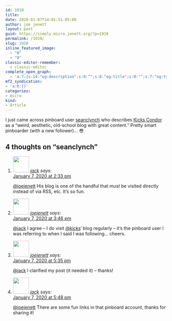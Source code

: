 ```yaml
---
id: 1910
title: 
date: 2020-01-07T14:01:51-05:00
author: joe jenett
layout: post
guid: https://simply.micro.jenett.org/?p=1910
permalink: /1910/
slug: 1910
inline_featured_image:
  - "0"
  - "0"
classic-editor-remember:
  - classic-editor
complete_open_graph:
  - 'a:7:{s:14:"og:description";s:0:"";s:8:"og:title";s:0:"";s:7:"og:type";s:0:"";s:12:"twitter:card";s:7:"summary";s:15:"twitter:creator";s:0:"";s:19:"twitter:description";s:0:"";s:8:"og:image";s:0:"";}'
mf2_syndication:
- 'a:0:{}'
categories:
- micro
kind:
- Article
---
```

I just came across pinboard user [seanclynch](https://pinboard.in/u:seanclynch) who describes [Kicks Condor](https://www.kickscondor.com/) as a “weird, aesthetic, old-school blog with great content.” Pretty smart pinboarder (with a new follower)... 😎

<h2 id="comments-title">4 thoughts on “<span>seanclynch</span>”		</h2>


<ol class="commentlist">
<li class="comment even thread-even depth-1 u-comment h-cite h-entry p-comment" id="li-comment-457">
<article id="comment-457" class="comment " itemprop="comment" itemscope="" itemtype="http://schema.org/Comment">
<footer>
<address class="comment-author p-author author vcard hcard h-card" itemprop="creator" itemscope="" itemtype="http://schema.org/Person">
<img alt="" src="https://micro.blog/jack/avatar.jpg" srcset="https://micro.blog/jack/avatar.jpg 2x" class="avatar avatar-50 photo avatar-default local-avatar u-photo" itemprop="image" loading="lazy" width="50" height="50">				<cite class="fn p-name" itemprop="name"><a href="https://micro.blog/jack" rel="external nofollow ugc" class="u-url url">jack</a></cite> <span class="says">says:</span>					</address>
<!-- .comment-author .vcard -->

<div class="comment-meta commentmetadata">
<a href="https://micro.blog/jack/7645272"><time class="updated published dt-updated dt-published" datetime="2020-01-07T14:33:13-05:00" itemprop="datePublished dateModified dateCreated">
January 7, 2020 at 2:33 pm						</time></a>
</div>
<!-- .comment-meta .commentmetadata -->
</footer>

<div class="comment-content e-content p-summary p-name" itemprop="text name description">
<p><a href="https://micro.blog/joejenett" rel="nofollow ugc">@joejenett</a> His blog is one of the handful that <em>must</em> be visited directly instead of via RSS, etc. It’s so fun.</p>
</div>

<div class="reply">
</div>
<!-- .reply -->
</article><!-- #comment-## -->
</li>
<!-- #comment-## -->
<li class="comment odd alt thread-odd thread-alt depth-1 u-comment h-cite h-entry p-comment" id="li-comment-458">
<article id="comment-458" class="comment " itemprop="comment" itemscope="" itemtype="http://schema.org/Comment">
<footer>
<address class="comment-author p-author author vcard hcard h-card" itemprop="creator" itemscope="" itemtype="http://schema.org/Person">
<img alt="" src="https://micro.blog/joejenett/avatar.jpg" srcset="https://micro.blog/joejenett/avatar.jpg 2x" class="avatar avatar-50 photo avatar-default local-avatar u-photo" itemprop="image" loading="lazy" width="50" height="50">				<cite class="fn p-name" itemprop="name"><a href="https://micro.blog/joejenett" rel="external nofollow ugc" class="u-url url">joejenett</a></cite> <span class="says">says:</span>					</address>
<!-- .comment-author .vcard -->

<div class="comment-meta commentmetadata">
<a href="https://micro.blog/joejenett/7646194"><time class="updated published dt-updated dt-published" datetime="2020-01-07T15:46:31-05:00" itemprop="datePublished dateModified dateCreated">
January 7, 2020 at 3:46 pm						</time></a>
</div>
<!-- .comment-meta .commentmetadata -->
</footer>

<div class="comment-content e-content p-summary p-name" itemprop="text name description">
<p><a href="https://micro.blog/jack" rel="nofollow ugc">@jack</a> I agree – I do visit <a href="https://micro.blog/kicks" rel="nofollow ugc">@kicks</a>‘ blog regularly – it’s the pinboard user I was referring to when I said I was following… cheers.</p>
</div>

<div class="reply">
</div>
<!-- .reply -->
</article><!-- #comment-## -->
</li>
<!-- #comment-## -->
<li class="comment even thread-even depth-1 u-comment h-cite h-entry p-comment" id="li-comment-459">
<article id="comment-459" class="comment " itemprop="comment" itemscope="" itemtype="http://schema.org/Comment">
<footer>
<address class="comment-author p-author author vcard hcard h-card" itemprop="creator" itemscope="" itemtype="http://schema.org/Person">
<img alt="" src="https://micro.blog/joejenett/avatar.jpg" srcset="https://micro.blog/joejenett/avatar.jpg 2x" class="avatar avatar-50 photo avatar-default local-avatar u-photo" itemprop="image" loading="lazy" width="50" height="50">				<cite class="fn p-name" itemprop="name"><a href="https://micro.blog/joejenett" rel="external nofollow ugc" class="u-url url">joejenett</a></cite> <span class="says">says:</span>					</address>
<!-- .comment-author .vcard -->

<div class="comment-meta commentmetadata">
<a href="https://micro.blog/joejenett/7647454"><time class="updated published dt-updated dt-published" datetime="2020-01-07T17:35:37-05:00" itemprop="datePublished dateModified dateCreated">
January 7, 2020 at 5:35 pm						</time></a>
</div>
<!-- .comment-meta .commentmetadata -->
</footer>

<div class="comment-content e-content p-summary p-name" itemprop="text name description">
<p><a href="https://micro.blog/jack" rel="nofollow ugc">@jack</a> I clarified my post (it needed it) – thanks!</p>
</div>

<div class="reply">
</div>
<!-- .reply -->
</article><!-- #comment-## -->
</li>
<!-- #comment-## -->
<li class="comment odd alt thread-odd thread-alt depth-1 u-comment h-cite h-entry p-comment" id="li-comment-460">
<article id="comment-460" class="comment " itemprop="comment" itemscope="" itemtype="http://schema.org/Comment">
<footer>
<address class="comment-author p-author author vcard hcard h-card" itemprop="creator" itemscope="" itemtype="http://schema.org/Person">
<img alt="" src="https://micro.blog/jack/avatar.jpg" srcset="https://micro.blog/jack/avatar.jpg 2x" class="avatar avatar-50 photo avatar-default local-avatar u-photo" itemprop="image" loading="lazy" width="50" height="50">				<cite class="fn p-name" itemprop="name"><a href="https://micro.blog/jack" rel="external nofollow ugc" class="u-url url">jack</a></cite> <span class="says">says:</span>					</address>
<!-- .comment-author .vcard -->

<div class="comment-meta commentmetadata">
<a href="https://micro.blog/jack/7648179"><time class="updated published dt-updated dt-published" datetime="2020-01-07T17:48:50-05:00" itemprop="datePublished dateModified dateCreated">
January 7, 2020 at 5:48 pm						</time></a>
</div>
<!-- .comment-meta .commentmetadata -->
</footer>

<div class="comment-content e-content p-summary p-name" itemprop="text name description">
<p><a href="https://micro.blog/joejenett" rel="nofollow ugc">@joejenett</a> There are some fun links in that pinboard account, thanks for sharing it!</p></div></article></li></ol>